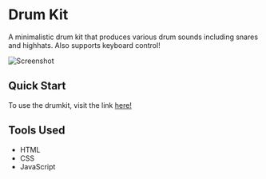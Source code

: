 # Drum Kit
A minimalistic drum kit that produces various drum sounds including snares and highhats. Also supports keyboard control!

![Screenshot](https://i.imgur.com/f2e8Do8.png)

## Quick Start
To use the drumkit, visit the link [here!](https://jusgu.github.io/drumkit/)

## Tools Used
- HTML
- CSS
- JavaScript